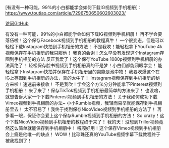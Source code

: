 [有没有一种可能，99%的小白都能学会如何下载IG视频到手机相册]：https://www.toutiao.com/article/7296750650602603023/



[访问GitHub][github]

[github]: https://github.com/


有没有一种可能，99%的小白都能学会如何下载IG视频到手机相册！
再不学会要落伍啦！这个保存Facebook视频到手机相册的教程真牛！
一个很变态，但是可以轻松下载Instagram快拍到手机相册的方法！
不是我吹！能轻松拿下YouTube 4k视频保存在手机相册的我只服他！
我真的会谢！怎么早没有发现这个Instagram存图到手机相册的方法
反正我爱了！这个保存YouTube 1080p视频到手机相册的办法真绝了！
轻松保存脸书视频到手机相册真的不是梦！小白们都能闭眼学会！
能轻松拿下Instagram快拍并保存在手机相册里的岂能是池中物！
我要吹爆这个在IG上存图到手机相册的办法，真的太牛了！
Instagram视频保存到手机相册的秘方来啦！速速前来接收！
不是我吹！学会这个方法分分钟能拿下Pinterest视频到手机相册！
来了来了！保存TikTok视频到手机相册最简单的方法来了！
也没啥，就想告诉大家一个下载Pinterest视频到手机相册的方法！
关于我如何成功下载Vimeo视频到手机相册的办法~
小小Rumble视频，我轻而易举就能保存到手机相册里去！
太不容易了！我终于找到保存NicoVideo视频到手机相册的方法了！
再多看一眼，保证你会爱上这个保存Rumble视频到手机相册的方法！
So crazy！这个下载NicoVideo视频到手机相册的教程终于来了！
我的天！没想到Triller视频竟然这么简单就能保存到手机相册中！
嘎嘎好用！这个保存Vimeo视频到手机相册会上瘾是他唯一的缺点！
WOW！比珍珠还真的YouTube视频字幕下载教程终于被我找到了！
